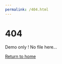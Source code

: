 ```yaml
---
permalink: /404.html
---
```


# 404

Demo only ! No file here...

[Return to home](https://rene-d.github.io/vscode-dl/)
